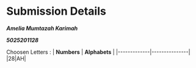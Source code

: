 # Submission Details

***Amelia Mumtazah Karimah***

***5025201128***

Choosen Letters :
| **Numbers** | **Alphabets** |
|-------------|---------------|
|28|AH|
